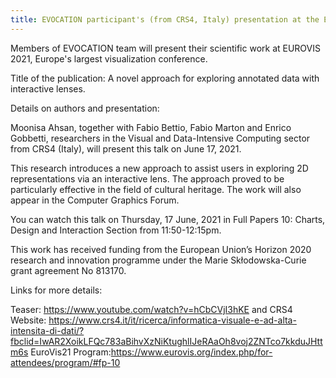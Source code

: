 ```yaml
---
title: EVOCATION participant's (from CRS4, Italy) presentation at the EUROVIS 2021
---
```


Members of EVOCATION team will present their scientific work at EUROVIS 2021, Europe's largest visualization conference.

Title of the publication: A novel approach for exploring annotated data with interactive lenses.


Details on authors and presentation:

Moonisa Ahsan, together with Fabio Bettio, Fabio Marton and Enrico Gobbetti, researchers in the Visual and Data-Intensive Computing sector from CRS4 (Italy), will present this talk on June 17, 2021.

This research introduces a new approach to assist users in exploring 2D representations via an interactive lens. The approach proved to be particularly effective in the field of cultural heritage. The work will also appear in the Computer Graphics Forum.

You can watch this talk on Thursday, 17 June, 2021 in Full Papers 10: Charts, Design and Interaction Section from 11:50-12:15pm.

This work has received funding from the European Union’s Horizon 2020 research and innovation programme under the Marie Skłodowska-Curie grant agreement No 813170.



Links for more details:

Teaser: <a href="https://www.youtube.com/watch?v=hCbCVjI3hKE">https://www.youtube.com/watch?v=hCbCVjI3hKE</a> and
CRS4 Website: <a href="https://www.crs4.it/it/ricerca/informatica-visuale-e-ad-alta-intensita-di-dati/?fbclid=IwAR2XoikLFQc783aBihvXzNiKtughlIJeRAaOh8voj2ZNTco7kkduJHttm6s">https://www.crs4.it/it/ricerca/informatica-visuale-e-ad-alta-intensita-di-dati/?fbclid=IwAR2XoikLFQc783aBihvXzNiKtughlIJeRAaOh8voj2ZNTco7kkduJHttm6s</a>
EuroVis21 Program:<a href="https://www.eurovis.org/index.php/for-attendees/program/#fp-10">https://www.eurovis.org/index.php/for-attendees/program/#fp-10</a>
